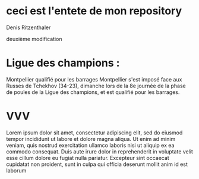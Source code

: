 # ceci est l'entete de mon repository

Denis Ritzenthaler

deuxième modification

# Ligue des champions : 
Montpellier qualifié pour les barrages
Montpellier s'est imposé face aux Russes de Tchekhov (34-23), 
dimanche lors de la 8e journée de la phase de poules de la Ligue 
des champions, et est qualifié pour les barrages.


# VVV

Lorem ipsum dolor sit amet, consectetur adipiscing elit, sed do 
eiusmod tempor incididunt ut labore et dolore magna aliqua. 
Ut enim ad minim veniam, quis nostrud exercitation ullamco laboris 
nisi ut aliquip ex ea commodo consequat. Duis aute irure dolor in 
reprehenderit in voluptate velit esse cillum dolore eu fugiat nulla 
pariatur. 
Excepteur sint occaecat cupidatat non proident, sunt in culpa qui 
officia deserunt mollit anim id est laborum


